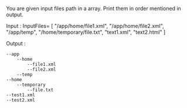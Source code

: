 You are given input files path in a array. Print them in order mentioned in output.

Input :
InputFiles=
[
"/app/home/file1.xml",
"/app/home/file2.xml",
"/app/temp",
"/home/temporary/file.txt",
"text1.xml",
"text2.html"
]

Output :

	--app
		--home
			--file1.xml
			--file2.xml
		--temp
	--home
		--temporary
			--file.txt
	--test1.xml
	--test2.xml